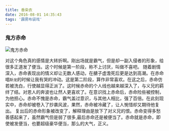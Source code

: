 ```yaml
---
title: 香染衣
date: 2016-08-01 14:35:43
tags: '霹雳布袋戏'
---
```


### 鬼方赤命

![鬼方赤命][1]

<!-- more -->

对这个角色真的感情是大转折啊。刚出场就是霸气，但是却一副入侵者的形象，给很多正道发了便当。这个时候是第一阶段，称不上讨厌，叫做不喜吧。
随着剧情深入，赤命表现出的情义却让无数人感动，在赯子虚澹死后更是达到高潮。在赤命唱`斩龙`的时候让我有哭的冲动。这是第二阶段，算作非常喜欢。在这之后，赤命仿若被洗白，行使越显得正派了。这时候赤命的个人线也越来越深入了，与义兄的羁绊了结。对恩人的奔波也让然人更喜欢了。在意识找上赤命后，赤命险些被控制，为他担心。赤命不愧是赤命，霸气盖过意识，与其他人相比，强了百倍。在此刻现实中，赤命却被卷入了抄袭风波，果然，赤命被冷藏了，让人惋惜却又期待他复出。
复出后的赤命形象被改变了，解释理由是放下了对义兄的恨。赤命变得多愁善感起来了，虽然霸气但是弱了很多,最后赤命还是被便当了。赤命就是赤命，即使被发便当，也要超级豪华便当，那么的大气，正义。

[1]:http://img-pili.qiniudn.com/guifangchiming